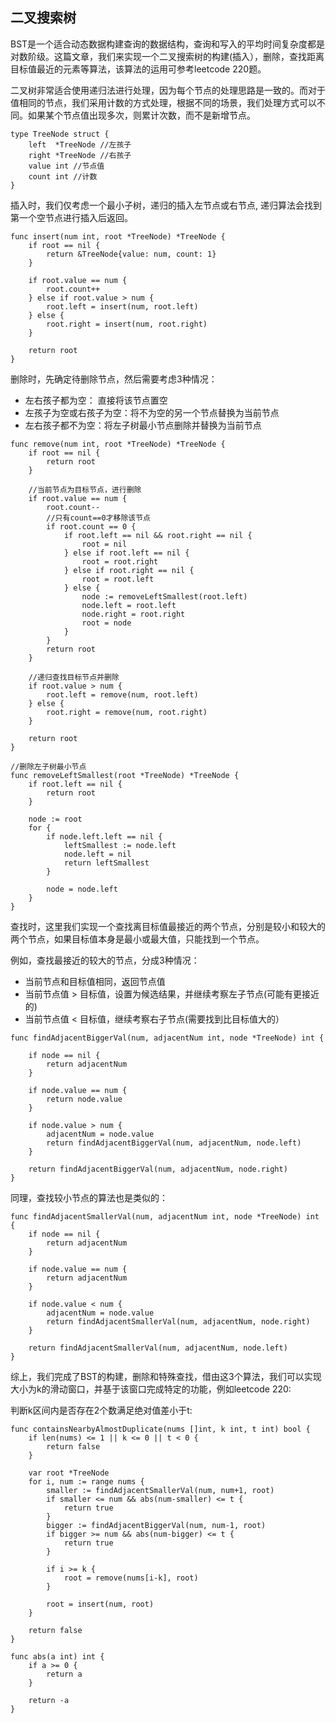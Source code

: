 ## 二叉搜索树

BST是一个适合动态数据构建查询的数据结构，查询和写入的平均时间复杂度都是对数阶级。这篇文章，我们来实现一个二叉搜索树的构建(插入），删除，查找距离目标值最近的元素等算法，该算法的运用可参考leetcode 220题。

二叉树非常适合使用递归法进行处理，因为每个节点的处理思路是一致的。而对于值相同的节点，我们采用计数的方式处理，根据不同的场景，我们处理方式可以不同。如果某个节点值出现多次，则累计次数，而不是新增节点。

```
type TreeNode struct {
    left  *TreeNode //左孩子
    right *TreeNode //右孩子
    value int //节点值
    count int //计数
}

```

插入时，我们仅考虑一个最小子树，递归的插入左节点或右节点, 递归算法会找到第一个空节点进行插入后返回。

```
func insert(num int, root *TreeNode) *TreeNode {
    if root == nil {
        return &TreeNode{value: num, count: 1}
    }

    if root.value == num {
        root.count++
    } else if root.value > num {
        root.left = insert(num, root.left)
    } else {
        root.right = insert(num, root.right)
    }

    return root
}

```

删除时，先确定待删除节点，然后需要考虑3种情况：


* 左右孩子都为空： 直接将该节点置空
* 左孩子为空或右孩子为空：将不为空的另一个节点替换为当前节点
* 左右孩子都不为空：将左子树最小节点删除并替换为当前节点


```
func remove(num int, root *TreeNode) *TreeNode {
    if root == nil {
        return root
    }

	//当前节点为目标节点，进行删除
    if root.value == num {
        root.count--
        //只有count==0才移除该节点
        if root.count == 0 {
            if root.left == nil && root.right == nil {
                root = nil
            } else if root.left == nil {
                root = root.right
            } else if root.right == nil {
                root = root.left
            } else {
                node := removeLeftSmallest(root.left)
                node.left = root.left
                node.right = root.right
                root = node
            }
        }
        return root
    }

	//递归查找目标节点并删除
    if root.value > num {
        root.left = remove(num, root.left)
    } else {
        root.right = remove(num, root.right)
    }

    return root
}

//删除左子树最小节点
func removeLeftSmallest(root *TreeNode) *TreeNode {
    if root.left == nil {
        return root
    }

    node := root
    for {
        if node.left.left == nil {
            leftSmallest := node.left
            node.left = nil
            return leftSmallest
        }

        node = node.left
    }
}

```

查找时，这里我们实现一个查找离目标值最接近的两个节点，分别是较小和较大的两个节点，如果目标值本身是最小或最大值，只能找到一个节点。

例如，查找最接近的较大的节点，分成3种情况：

* 当前节点和目标值相同，返回节点值
* 当前节点值 > 目标值，设置为候选结果，并继续考察左子节点(可能有更接近的)
* 当前节点值 < 目标值，继续考察右子节点(需要找到比目标值大的）

```
func findAdjacentBiggerVal(num, adjacentNum int, node *TreeNode) int {

    if node == nil {
        return adjacentNum
    }

    if node.value == num {
        return node.value
    }

    if node.value > num {
        adjacentNum = node.value
        return findAdjacentBiggerVal(num, adjacentNum, node.left)
    }

    return findAdjacentBiggerVal(num, adjacentNum, node.right)
}

```

同理，查找较小节点的算法也是类似的：

```
func findAdjacentSmallerVal(num, adjacentNum int, node *TreeNode) int {
    if node == nil {
        return adjacentNum
    }

    if node.value == num {
        return adjacentNum
    }

    if node.value < num {
        adjacentNum = node.value
        return findAdjacentSmallerVal(num, adjacentNum, node.right)
    }

    return findAdjacentSmallerVal(num, adjacentNum, node.left)
}

```

综上，我们完成了BST的构建，删除和特殊查找，借由这3个算法，我们可以实现大小为k的滑动窗口，并基于该窗口完成特定的功能，例如leetcode 220:

判断k区间内是否存在2个数满足绝对值差小于t:

```
func containsNearbyAlmostDuplicate(nums []int, k int, t int) bool {
    if len(nums) <= 1 || k <= 0 || t < 0 {
        return false
    }

    var root *TreeNode
    for i, num := range nums {
        smaller := findAdjacentSmallerVal(num, num+1, root)
        if smaller <= num && abs(num-smaller) <= t {
            return true
        }
        bigger := findAdjacentBiggerVal(num, num-1, root)
        if bigger >= num && abs(num-bigger) <= t {
            return true
        }

        if i >= k {
            root = remove(nums[i-k], root)
        }

        root = insert(num, root)
    }

    return false
}

func abs(a int) int {
    if a >= 0 {
        return a
    }

    return -a
}

```



